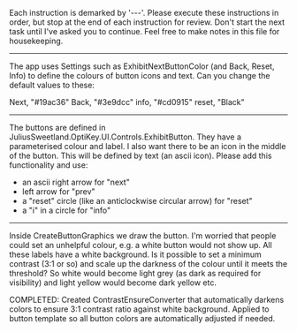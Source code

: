 Each instruction is demarked by '---'. Please execute these instructions in order, but stop at the end of each instruction for review. Don't start the next task until I've asked you to continue. Feel free to make notes in this file for housekeeping. 

---

The app uses Settings such as ExhibitNextButtonColor (and Back, Reset, Info) to define the colours of button icons and text. Can you change the default values to these:
    

Next,  "#19ac36"
Back,  "#3e9dcc"
info, "#cd0915"
reset, "Black"

---

The buttons are defined in JuliusSweetland.OptiKey.UI.Controls.ExhibitButton. They have a parameterised colour and label. I also want there to be an icon in the middle of the button. This will be defined by text (an ascii icon). Please add this functionality and use:
- an ascii right arrow for "next"
- left arrow for "prev"
- a "reset" circle (like an anticlockwise circular arrow) for "reset"
- a "i" in a circle for "info"

---

Inside CreateButtonGraphics we draw the button. I'm worried that people could set an unhelpful colour, e.g. a white button would not show up. All these labels have a white background. Is it possible to set a minimum contrast (3:1 or so) and scale up the darkness of the colour until it meets the threshold? So white would become light grey (as dark as required for visibility) and light yellow would become dark yellow etc.

COMPLETED: Created ContrastEnsureConverter that automatically darkens colors to ensure 3:1 contrast ratio against white background. Applied to button template so all button colors are automatically adjusted if needed. 
